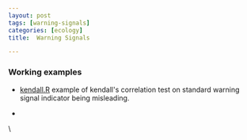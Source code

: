 ```yaml
---
layout: post
tags: [warning-signals]
categories: [ecology]
title:  Warning Signals

---
```







### Working examples

-   [kendall.R](http://github.com/cboettig/structured-populations/blob/master/demos/kendall.R "http://github.com/cboettig/structured-populations/blob/master/demos/kendall.R")
    example of kendall's correlation test on standard warning signal
    indicator being misleading.

-   

\

